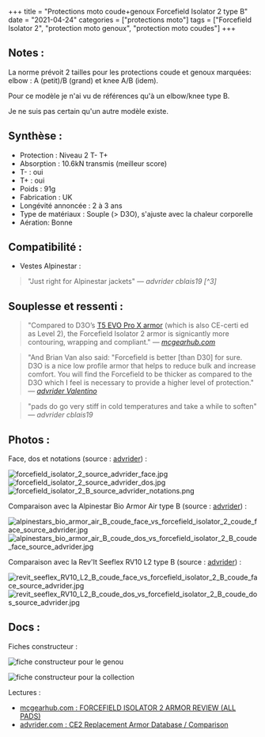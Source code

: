 +++
title = "Protections moto coude+genoux Forcefield Isolator 2 type B"
date = "2021-04-24"
categories = ["protections moto"]
tags = ["Forcefield Isolator 2", "protection moto genoux", "protection moto coudes"]
+++

Notes :
-------

La norme prévoit 2 tailles pour les protections coude et genoux marquées: elbow : A (petit)/B (grand) et knee A/B (idem).

Pour ce modèle je n'ai vu de références qu'à un elbow/knee type B.

Je ne suis pas certain qu'un autre modèle existe.


Synthèse :
----------

- Protection : Niveau 2 T- T+
- Absorption : 10.6kN transmis (meilleur score)
- T- : oui 
- T+ : oui
- Poids	: 91g
- Fabrication : UK
- Longévité annoncée : 2 à 3 ans
- Type de matériaux : Souple (> D3O), s'ajuste avec la chaleur corporelle
- Aération:	Bonne

Compatibilité :
---------------

- Vestes Alpinestar : 
> "Just right for Alpinestar jackets"
> — <cite>advrider cblais19 [^3]</cite>


Souplesse et ressenti : 
-----------

> "Compared to D3O’s [T5 EVO Pro X armor](https://www.mcgearhub.com/motorcycle-armor/d3o-knee-elbow-armor-review-t5-evo-pro-x/) (which is also CE-certi ed as Level 2), the Forcefield Isolator 2 armor is signicantly more contouring, wrapping and compliant."
> — <cite>[mcgearhub.com](https://www.mcgearhub.com/motorcycle-armor/forcefield-isolator-2-armor-review-all-pads/)</cite>

> "And Brian Van also said: "Forcefield is better [than D30] for sure. D3O is a nice low profile armor that helps to reduce bulk and increase comfort. You will find the Forcefield to be thicker as compared to the D3O which I feel is necessary to provide a higher level of protection."
> — <cite>[advrider Valentino](https://advrider.com/f/threads/ce2-replacement-armor-database-comparison.1466522/page-4#post-40897652)</cite>

> "pads do go very stiff in cold temperatures and take a while to soften"
> — <cite>advrider cblais19</cite>


Photos :
--------

Face, dos et notations (source : [advrider]((https://advrider.com/f/threads/ce2-replacement-armor-database-comparison.1466522/))) :

![forcefield_isolator_2_source_advrider_face.jpg](/images/protectionsmoto/forcefield_isolator_2_B_source_advrider_face.jpg)  ![forcefield_isolator_2_source_advrider_dos.jpg](/images/protectionsmoto/forcefield_isolator_2_B_source_advrider_dos.jpg)
![forcefield_isolator_2_B_source_advrider_notations.png](/images/protectionsmoto/forcefield_isolator_2_B_source_advrider_notations.png)


Comparaison avec la Alpinestar Bio Armor Air type B (source : [advrider]((https://advrider.com/f/threads/ce2-replacement-armor-database-comparison.1466522/))) :

![alpinestars_bio_armor_air_B_coude_face_vs_forcefield_isolator_2_coude_face_source_advrider.jpg](/images/protectionsmoto/alpinestars_bio_armor_air_B_coude_face_vs_forcefield_isolator_2_B_coude_face_source_advrider.jpg) ![alpinestars_bio_armor_air_B_coude_dos_vs_forcefield_isolator_2_B_coude_face_source_advrider.jpg](/images/protectionsmoto/alpinestars_bio_armor_air_B_coude_dos_vs_forcefield_isolator_2_B_coude_face_source_advrider.jpg)

Comparaison avec la Rev'It Seeflex RV10 L2 type B (source : [advrider]((https://advrider.com/f/threads/ce2-replacement-armor-database-comparison.1466522/page-4#post-40913774))) :

![revit_seeflex_RV10_L2_B_coude_face_vs_forcefield_isolator_2_B_coude_face_source_advrider.jpg](/images/protectionsmoto/revit_seeflex_RV10_L2_B_coude_face_vs_forcefield_isolator_2_B_coude_face_source_advrider.jpg) ![revit_seeflex_RV10_L2_B_coude_dos_vs_forcefield_isolator_2_B_coude_dos_source_advrider.jpg](/images/protectionsmoto/revit_seeflex_RV10_L2_B_coude_dos_vs_forcefield_isolator_2_B_coude_dos_source_advrider.jpg)


Docs :
------

Fiches constructeur :

![fiche constructeur pour le genou](/images/protectionsmoto/forcefield_isolator_2_fiche_genou.jpg)    

![fiche constructeur pour la collection](/images/protectionsmoto/forcefield_isolator_2_fiche.jpg)

Lectures :

- [mcgearhub.com : FORCEFIELD ISOLATOR 2 ARMOR REVIEW (ALL PADS)](https://www.mcgearhub.com/motorcycle-armor/forcefield-isolator-2-armor-review-all-pads/)
- [advrider.com : CE2 Replacement Armor Database / Comparison](https://advrider.com/f/threads/ce2-replacement-armor-database-comparison.1466522/)